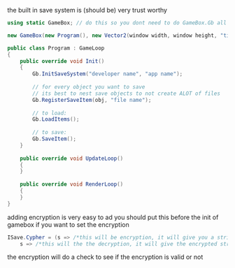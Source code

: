 the built in save system is (should be) very trust worthy

```C#
using static GameBox; // do this so you dont need to do GameBox.Gb all the time

new GameBox(new Program(), new Vector2(window width, window height, "title"))

public class Program : GameLoop 
{
    public override void Init() 
    {
        Gb.InitSaveSystem("developer name", "app name");
        
        // for every object you want to save
        // its best to nest save objects to not create ALOT of files
        Gb.RegisterSaveItem(obj, "file name");
        
        // to load:
        Gb.LoadItems();
        
        // to save:
        Gb.SaveItem();
    }
    
    public override void UpdateLoop()
    {
    }
    
    public override void RenderLoop()
    {
    }
}
```

adding encryption is very easy to ad
you should put this before the init of gamebox if you want to set
the encryption

```C#
ISave.Cypher = (s => /*this will be encryption, it will give you a string and it wants the encrypted string back*/,
    s => /*this will the the decryption, it will give the encrypted string and it wants the decrypted string*/); 
```

the encryption will do a check to see if the encryption is valid or not